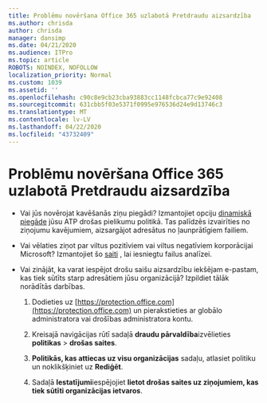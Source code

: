 ```yaml
---
title: Problēmu novēršana Office 365 uzlabotā Pretdraudu aizsardzība
ms.author: chrisda
author: chrisda
manager: dansimp
ms.date: 04/21/2020
ms.audience: ITPro
ms.topic: article
ROBOTS: NOINDEX, NOFOLLOW
localization_priority: Normal
ms.custom: 1039
ms.assetid: ''
ms.openlocfilehash: c90c8e9cb23cba93883cc1148fcbca77c9e92408
ms.sourcegitcommit: 631cbb5f03e5371f0995e976536d24e9d13746c3
ms.translationtype: MT
ms.contentlocale: lv-LV
ms.lasthandoff: 04/22/2020
ms.locfileid: "43732409"
---
```

# <a name="troubleshooting-office-365-advanced-threat-protection"></a>Problēmu novēršana Office 365 uzlabotā Pretdraudu aizsardzība

- Vai jūs novērojat kavēšanās ziņu piegādi? Izmantojiet opciju [dinamiskā piegāde](https://docs.microsoft.com/office365/securitycompliance/dynamic-delivery-and-previewing) jūsu ATP drošas pielikumu politikā. Tas palīdzēs izvairīties no ziņojumu kavējumiem, aizsargājot adresātus no ļaunprātīgiem failiem.

- Vai vēlaties ziņot par viltus pozitīviem vai viltus negatīviem korporācijai Microsoft? Izmantojiet šo [saiti](https://www.microsoft.com/wdsi/filesubmission/) , lai iesniegtu failus analīzei.

- Vai zinājāt, ka varat iespējot drošu saišu aizsardzību iekšējam e-pastam, kas tiek sūtīts starp adresātiem jūsu organizācijā? Izpildiet tālāk norādītās darbības.

  1. Dodieties uz [https://protection.office.com](https://protection.office.com) un pierakstieties ar globālo administratora vai drošības administratora kontu.

  2. Kreisajā navigācijas rūtī sadaļā **draudu pārvaldība**izvēlieties **politikas** \> **drošas saites**.

  3. **Politikās, kas attiecas uz visu organizācijas** sadaļu, atlasiet politiku un noklikšķiniet uz **Rediģēt**.

  4. Sadaļā **Iestatījumi**iespējojiet **lietot drošas saites uz ziņojumiem, kas tiek sūtīti organizācijas ietvaros**.
